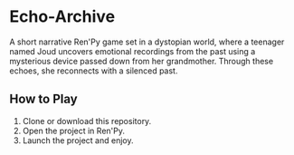 # Echo-Archive
A short narrative Ren'Py game set in a dystopian world, where a teenager named Joud uncovers emotional recordings from the past using a mysterious device passed down from her grandmother. Through these echoes, she reconnects with a silenced past.

## How to Play

1. Clone or download this repository.  
2. Open the project in Ren'Py.  
3. Launch the project and enjoy.

